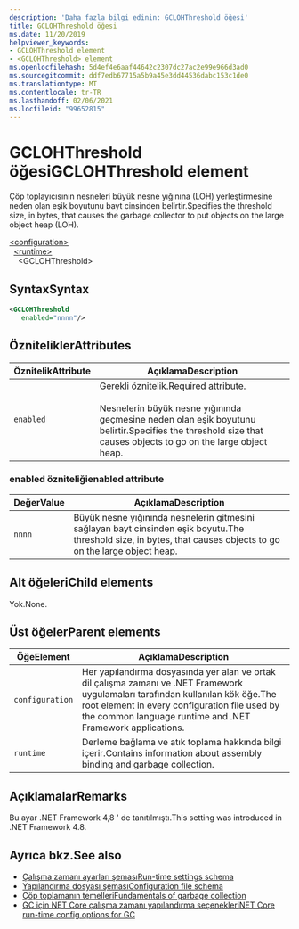```yaml
---
description: 'Daha fazla bilgi edinin: GCLOHThreshold öğesi'
title: GCLOHThreshold öğesi
ms.date: 11/20/2019
helpviewer_keywords:
- GCLOHThreshold element
- <GCLOHThreshold> element
ms.openlocfilehash: 5d4ef4e6aaf44642c2307dc27ac2e99e966d3ad0
ms.sourcegitcommit: ddf7edb67715a5b9a45e3dd44536dabc153c1de0
ms.translationtype: MT
ms.contentlocale: tr-TR
ms.lasthandoff: 02/06/2021
ms.locfileid: "99652815"
---
```

# <a name="gclohthreshold-element"></a><span data-ttu-id="4948e-103">GCLOHThreshold öğesi</span><span class="sxs-lookup"><span data-stu-id="4948e-103">GCLOHThreshold element</span></span>

<span data-ttu-id="4948e-104">Çöp toplayıcısının nesneleri büyük nesne yığınına (LOH) yerleştirmesine neden olan eşik boyutunu bayt cinsinden belirtir.</span><span class="sxs-lookup"><span data-stu-id="4948e-104">Specifies the threshold size, in bytes, that causes the garbage collector to put objects on the large object heap (LOH).</span></span>

[\<configuration>](../configuration-element.md)\
&nbsp;&nbsp;[\<runtime>](runtime-element.md)\
&nbsp;&nbsp;&nbsp;&nbsp;\<GCLOHThreshold>

## <a name="syntax"></a><span data-ttu-id="4948e-105">Syntax</span><span class="sxs-lookup"><span data-stu-id="4948e-105">Syntax</span></span>

```xml
<GCLOHThreshold
   enabled="nnnn"/>
```

## <a name="attributes"></a><span data-ttu-id="4948e-106">Öznitelikler</span><span class="sxs-lookup"><span data-stu-id="4948e-106">Attributes</span></span>

|<span data-ttu-id="4948e-107">Öznitelik</span><span class="sxs-lookup"><span data-stu-id="4948e-107">Attribute</span></span>|<span data-ttu-id="4948e-108">Açıklama</span><span class="sxs-lookup"><span data-stu-id="4948e-108">Description</span></span>|
|---------------|-----------------|
|`enabled`|<span data-ttu-id="4948e-109">Gerekli öznitelik.</span><span class="sxs-lookup"><span data-stu-id="4948e-109">Required attribute.</span></span><br /><br /><span data-ttu-id="4948e-110">Nesnelerin büyük nesne yığınında geçmesine neden olan eşik boyutunu belirtir.</span><span class="sxs-lookup"><span data-stu-id="4948e-110">Specifies the threshold size that causes objects to go on the large object heap.</span></span>|

### <a name="enabled-attribute"></a><span data-ttu-id="4948e-111">enabled özniteliği</span><span class="sxs-lookup"><span data-stu-id="4948e-111">enabled attribute</span></span>

|<span data-ttu-id="4948e-112">Değer</span><span class="sxs-lookup"><span data-stu-id="4948e-112">Value</span></span>|<span data-ttu-id="4948e-113">Açıklama</span><span class="sxs-lookup"><span data-stu-id="4948e-113">Description</span></span>|
|-----------|-----------------|
|`nnnn`|<span data-ttu-id="4948e-114">Büyük nesne yığınında nesnelerin gitmesini sağlayan bayt cinsinden eşik boyutu.</span><span class="sxs-lookup"><span data-stu-id="4948e-114">The threshold size, in bytes, that causes objects to go on the large object heap.</span></span>|

## <a name="child-elements"></a><span data-ttu-id="4948e-115">Alt öğeleri</span><span class="sxs-lookup"><span data-stu-id="4948e-115">Child elements</span></span>

<span data-ttu-id="4948e-116">Yok.</span><span class="sxs-lookup"><span data-stu-id="4948e-116">None.</span></span>

## <a name="parent-elements"></a><span data-ttu-id="4948e-117">Üst öğeler</span><span class="sxs-lookup"><span data-stu-id="4948e-117">Parent elements</span></span>

|<span data-ttu-id="4948e-118">Öğe</span><span class="sxs-lookup"><span data-stu-id="4948e-118">Element</span></span>|<span data-ttu-id="4948e-119">Açıklama</span><span class="sxs-lookup"><span data-stu-id="4948e-119">Description</span></span>|
|-------------|-----------------|
|`configuration`|<span data-ttu-id="4948e-120">Her yapılandırma dosyasında yer alan ve ortak dil çalışma zamanı ve .NET Framework uygulamaları tarafından kullanılan kök öğe.</span><span class="sxs-lookup"><span data-stu-id="4948e-120">The root element in every configuration file used by the common language runtime and .NET Framework applications.</span></span>|
|`runtime`|<span data-ttu-id="4948e-121">Derleme bağlama ve atık toplama hakkında bilgi içerir.</span><span class="sxs-lookup"><span data-stu-id="4948e-121">Contains information about assembly binding and garbage collection.</span></span>|

## <a name="remarks"></a><span data-ttu-id="4948e-122">Açıklamalar</span><span class="sxs-lookup"><span data-stu-id="4948e-122">Remarks</span></span>

<span data-ttu-id="4948e-123">Bu ayar .NET Framework 4,8 ' de tanıtılmıştı.</span><span class="sxs-lookup"><span data-stu-id="4948e-123">This setting was introduced in .NET Framework 4.8.</span></span>

## <a name="see-also"></a><span data-ttu-id="4948e-124">Ayrıca bkz.</span><span class="sxs-lookup"><span data-stu-id="4948e-124">See also</span></span>

- [<span data-ttu-id="4948e-125">Çalışma zamanı ayarları şeması</span><span class="sxs-lookup"><span data-stu-id="4948e-125">Run-time settings schema</span></span>](index.md)
- [<span data-ttu-id="4948e-126">Yapılandırma dosyası şeması</span><span class="sxs-lookup"><span data-stu-id="4948e-126">Configuration file schema</span></span>](../index.md)
- [<span data-ttu-id="4948e-127">Çöp toplamanın temelleri</span><span class="sxs-lookup"><span data-stu-id="4948e-127">Fundamentals of garbage collection</span></span>](../../../../standard/garbage-collection/fundamentals.md)
- [<span data-ttu-id="4948e-128">GC için NET Core çalışma zamanı yapılandırma seçenekleri</span><span class="sxs-lookup"><span data-stu-id="4948e-128">NET Core run-time config options for GC</span></span>](../../../../core/run-time-config/garbage-collector.md)
